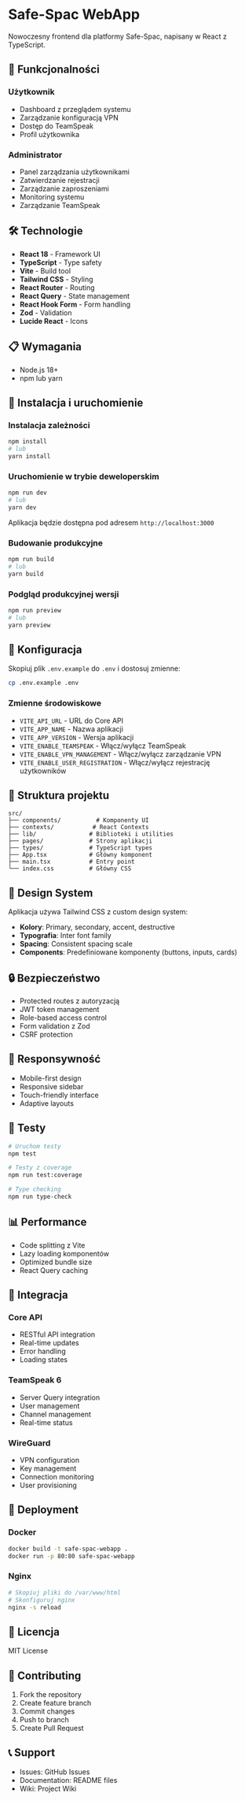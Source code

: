 # Safe-Spac WebApp

Nowoczesny frontend dla platformy Safe-Spac, napisany w React z TypeScript.

## 🚀 Funkcjonalności

### Użytkownik
- Dashboard z przeglądem systemu
- Zarządzanie konfiguracją VPN
- Dostęp do TeamSpeak
- Profil użytkownika

### Administrator
- Panel zarządzania użytkownikami
- Zatwierdzanie rejestracji
- Zarządzanie zaproszeniami
- Monitoring systemu
- Zarządzanie TeamSpeak

## 🛠️ Technologie

- **React 18** - Framework UI
- **TypeScript** - Type safety
- **Vite** - Build tool
- **Tailwind CSS** - Styling
- **React Router** - Routing
- **React Query** - State management
- **React Hook Form** - Form handling
- **Zod** - Validation
- **Lucide React** - Icons

## 📋 Wymagania

- Node.js 18+
- npm lub yarn

## 🚀 Instalacja i uruchomienie

### Instalacja zależności
```bash
npm install
# lub
yarn install
```

### Uruchomienie w trybie deweloperskim
```bash
npm run dev
# lub
yarn dev
```

Aplikacja będzie dostępna pod adresem `http://localhost:3000`

### Budowanie produkcyjne
```bash
npm run build
# lub
yarn build
```

### Podgląd produkcyjnej wersji
```bash
npm run preview
# lub
yarn preview
```

## 🔧 Konfiguracja

Skopiuj plik `.env.example` do `.env` i dostosuj zmienne:

```bash
cp .env.example .env
```

### Zmienne środowiskowe

- `VITE_API_URL` - URL do Core API
- `VITE_APP_NAME` - Nazwa aplikacji
- `VITE_APP_VERSION` - Wersja aplikacji
- `VITE_ENABLE_TEAMSPEAK` - Włącz/wyłącz TeamSpeak
- `VITE_ENABLE_VPN_MANAGEMENT` - Włącz/wyłącz zarządzanie VPN
- `VITE_ENABLE_USER_REGISTRATION` - Włącz/wyłącz rejestrację użytkowników

## 📁 Struktura projektu

```
src/
├── components/          # Komponenty UI
├── contexts/           # React Contexts
├── lib/               # Biblioteki i utilities
├── pages/             # Strony aplikacji
├── types/             # TypeScript types
├── App.tsx            # Główny komponent
├── main.tsx           # Entry point
└── index.css          # Główny CSS
```

## 🎨 Design System

Aplikacja używa Tailwind CSS z custom design system:

- **Kolory**: Primary, secondary, accent, destructive
- **Typografia**: Inter font family
- **Spacing**: Consistent spacing scale
- **Components**: Predefiniowane komponenty (buttons, inputs, cards)

## 🔒 Bezpieczeństwo

- Protected routes z autoryzacją
- JWT token management
- Role-based access control
- Form validation z Zod
- CSRF protection

## 📱 Responsywność

- Mobile-first design
- Responsive sidebar
- Touch-friendly interface
- Adaptive layouts

## 🧪 Testy

```bash
# Uruchom testy
npm test

# Testy z coverage
npm run test:coverage

# Type checking
npm run type-check
```

## 📊 Performance

- Code splitting z Vite
- Lazy loading komponentów
- Optimized bundle size
- React Query caching

## 🔄 Integracja

### Core API
- RESTful API integration
- Real-time updates
- Error handling
- Loading states

### TeamSpeak 6
- Server Query integration
- User management
- Channel management
- Real-time status

### WireGuard
- VPN configuration
- Key management
- Connection monitoring
- User provisioning

## 🚀 Deployment

### Docker
```bash
docker build -t safe-spac-webapp .
docker run -p 80:80 safe-spac-webapp
```

### Nginx
```bash
# Skopiuj pliki do /var/www/html
# Skonfiguruj nginx
nginx -s reload
```

## 📝 Licencja

MIT License

## 🤝 Contributing

1. Fork the repository
2. Create feature branch
3. Commit changes
4. Push to branch
5. Create Pull Request

## 📞 Support

- Issues: GitHub Issues
- Documentation: README files
- Wiki: Project Wiki